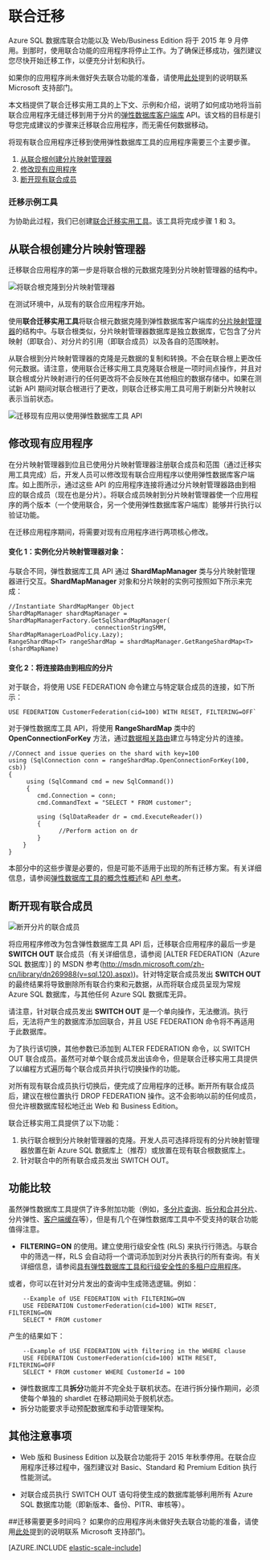 <properties 
    pageTitle="联合迁移 | Microsoft Azure" 
    description="概述了将使用“联合”功能构建的现有应用迁移到弹性数据库模型的步骤。" 
    services="sql-database" 
    documentationCenter="" 
    manager="jeffreyg" 
    authors="ddove" 
    editor=""/>

<tags 
    ms.service="sql-database"
    ms.date="11/04/2015" 
    wacn.date="01/05/2016"/>

# 联合迁移 

Azure SQL 数据库联合功能以及 Web/Business Edition 将于 2015 年 9 月停用。到那时，使用联合功能的应用程序将停止工作。为了确保迁移成功，强烈建议您尽快开始迁移工作，以便充分计划和执行。

如果你的应用程序尚未做好失去联合功能的准备，请使用[此处](https://support.microsoft.com/zh-cn/kb/3087180)提到的说明联系 Microsoft 支持部门。

本文档提供了联合迁移实用工具的上下文、示例和介绍，说明了如何成功地将当前联合应用程序无缝迁移到用于分片的[弹性数据库客户端库](http://go.microsoft.com/?linkid=9862592) API。该文档的目标是引导您完成建议的步骤来迁移联合应用程序，而无需任何数据移动。

将现有联合应用程序迁移到使用弹性数据库工具的应用程序需要三个主要步骤。

1. [从联合根创建分片映射管理器](#create-a-shard-map-manager-from-a-federation-root) 
2. [修改现有应用程序](#modify-the-existing-application)
3. [断开现有联合成员](#switch-out-existing-federation-members)
    

### 迁移示例工具
为协助此过程，我们已创建[联合迁移实用工具](http://go.microsoft.com/?linkid=9862613)。该工具将完成步骤 1 和 3。

## 从联合根创建分片映射管理器
迁移联合应用程序的第一步是将联合根的元数据克隆到分片映射管理器的结构中。

![将联合根克隆到分片映射管理器][1]
 
在测试环境中，从现有的联合应用程序开始。
 
使用**联合迁移实用工具**将联合根元数据克隆到弹性数据库客户端库的[分片映射管理器](/documentation/articles/sql-database-elastic-scale-shard-map-management)的结构中。与联合根类似，分片映射管理器数据库是独立数据库，它包含了分片映射（即联合）、对分片的引用（即联合成员）以及各自的范围映射。

从联合根到分片映射管理器的克隆是元数据的复制和转换。不会在联合根上更改任何元数据。请注意，使用联合迁移实用工具克隆联合根是一项时间点操作，并且对联合根或分片映射进行的任何更改将不会反映在其他相应的数据存储中。如果在测试新 API 期间对联合根进行了更改，则联合迁移实用工具可用于刷新分片映射以表示当前状态。

![迁移现有应用以使用弹性数据库工具 API][2]

## 修改现有应用程序 

在分片映射管理器到位且已使用分片映射管理器注册联合成员和范围（通过迁移实用工具完成）后，开发人员可以修改现有联合应用程序以使用弹性数据库客户端库。如上图所示，通过这些 API 的应用程序连接将通过分片映射管理器路由到相应的联合成员（现在也是分片）。将联合成员映射到分片映射管理器使一个应用程序的两个版本（一个使用联合，另一个使用弹性数据库客户端库）能够并行执行以验证功能。

在迁移应用程序期间，将需要对现有应用程序进行两项核心修改。


#### 变化 1：实例化分片映射管理器对象： 

与联合不同，弹性数据库工具 API 通过 **ShardMapManager** 类与分片映射管理器进行交互。**ShardMapManager** 对象和分片映射的实例可按照如下所示来完成：
     
    //Instantiate ShardMapManger Object 
    ShardMapManager shardMapManager = ShardMapManagerFactory.GetSqlShardMapManager(
                            connectionStringSMM, ShardMapManagerLoadPolicy.Lazy); 
    RangeShardMap<T> rangeShardMap = shardMapManager.GetRangeShardMap<T>(shardMapName) 
    
#### 变化 2：将连接路由到相应的分片 

对于联合，将使用 USE FEDERATION 命令建立与特定联合成员的连接，如下所示：

    USE FEDERATION CustomerFederation(cid=100) WITH RESET, FILTERING=OFF`

对于弹性数据库工具 API，将使用 **RangeShardMap** 类中的 **OpenConnectionForKey** 方法，通过[数据相关路由](/documentation/articles/sql-database-elastic-scale-data-dependent-routing)建立与特定分片的连接。

    //Connect and issue queries on the shard with key=100 
    using (SqlConnection conn = rangeShardMap.OpenConnectionForKey(100, csb))  
    { 
         using (SqlCommand cmd = new SqlCommand()) 
         { 
            cmd.Connection = conn; 
            cmd.CommandText = "SELECT * FROM customer";
     
            using (SqlDataReader dr = cmd.ExecuteReader()) 
            { 
                  //Perform action on dr 
            } 
        } 
    }

本部分中的这些步骤是必要的，但是可能不适用于出现的所有迁移方案。有关详细信息，请参阅[弹性数据库工具的概念性概述](/documentation/articles/sql-database-elastic-scale-introduction)和 [API 参考](http://go.microsoft.com/?linkid=9862604)。

## 断开现有联合成员 

![断开分片的联合成员][3]

将应用程序修改为包含弹性数据库工具 API 后，迁移联合应用程序的最后一步是 **SWITCH OUT** 联合成员（有关详细信息，请参阅 [ALTER FEDERATION（Azure SQL 数据库）] 的 MSDN 参考(http://msdn.microsoft.com/zh-cn/library/dn269988(v=sql.120).aspx))。针对特定联合成员发出 **SWITCH OUT** 的最终结果将导致删除所有联合约束和元数据，从而将联合成员呈现为常规 Azure SQL 数据库，与其他任何 Azure SQL 数据库无异。

请注意，针对联合成员发出 **SWITCH OUT** 是一个单向操作，无法撤消。执行后，无法将产生的数据库添加回联合，并且 USE FEDERATION 命令将不再适用于此数据库。

为了执行该切换，其他参数已添加到 ALTER FEDERATION 命令，以 SWITCH OUT 联合成员。虽然可对单个联合成员发出该命令，但是联合迁移实用工具提供了以编程方式遍历每个联合成员并执行切换操作的功能。

对所有现有联合成员执行切换后，便完成了应用程序的迁移。断开所有联合成员后，建议在根位置执行 DROP FEDERATION 操作。这不会影响以前的任何成员，但允许根数据库轻松地迁出 Web 和 Business Edition。
  
联合迁移实用工具提供了以下功能：

1.    执行联合根到分片映射管理器的克隆。开发人员可选择将现有的分片映射管理器放置在新 Azure SQL 数据库上（推荐）或放置在现有联合根数据库上。
2.    针对联合中的所有联合成员发出 SWITCH OUT。


## 功能比较

虽然弹性数据库工具提供了许多附加功能（例如，[多分片查询](/documentation/articles/sql-database-elastic-scale-multishard-querying)、[拆分和合并分片](/documentation/articles/sql-database-elastic-scale-overview-split-and-merge)、分片弹性、[客户端缓存](/documentation/articles/sql-database-elastic-scale-shard-map-management)等），但是有几个在弹性数据库工具中不受支持的联合功能值得注意。
  
- **FILTERING=ON** 的使用。建立使用行级安全性 (RLS) 来执行行筛选。与联合中的筛选一样，RLS 会自动将一个谓词添加到对分片表执行的所有查询。有关详细信息，请参阅[具有弹性数据库工具和行级安全性的多租户应用程序](/documentation/articles/sql-database-elastic-tools-multi-tenant-row-level-security)。 
 
 或者，你可以在针对分片发出的查询中生成筛选逻辑。例如：

        --Example of USE FEDERATION with FILTERING=ON
        USE FEDERATION CustomerFederation(cid=100) WITH RESET, FILTERING=ON 
        SELECT * FROM customer

 产生的结果如下：

        --Example of USE FEDERATION with filtering in the WHERE clause 
        USE FEDERATION CustomerFederation(cid=100) WITH RESET, FILTERING=OFF 
        SELECT * FROM customer WHERE CustomerId = 100 

- 弹性数据库工具**拆分**功能并不完全处于联机状态。在进行拆分操作期间，必须使每个单独的 shardlet 在移动期间处于脱机状态。
- 拆分功能要求手动预配数据库和手动管理架构。

## 其他注意事项

* Web 版和 Business Edition 以及联合功能将于 2015 年秋季停用。在联合应用程序迁移过程中，强烈建议对 Basic、Standard 和 Premium Edition 执行性能测试。 

* 对联合成员执行 SWITCH OUT 语句将使生成的数据库能够利用所有 Azure SQL 数据库功能（即新版本、备份、PITR、审核等）。

##迁移需要更多时间吗？ 
如果你的应用程序尚未做好失去联合功能的准备，请使用[此处](https://support.microsoft.com/zh-cn/kb/3087180)提到的说明联系 Microsoft 支持部门。

[AZURE.INCLUDE [elastic-scale-include](../includes/elastic-scale-include.md)]

<!--Anchors-->
[Create Shard Map Manager from a Federation Root]: #create-shard-map-manager
[Modify the Existing Application]: #Modify-the-Existing-Application
[Switch Out Existing Federation Members]: #Switch-Out-Existing-Federation-Members


<!--Image references-->
[1]: ./media/sql-database-elastic-scale-federation-migration/migrate-1.png
[2]: ./media/sql-database-elastic-scale-federation-migration/migrate-2.png
[3]: ./media/sql-database-elastic-scale-federation-migration/migrate-3.png
 

<!---HONumber=Mooncake_1221_2015-->
